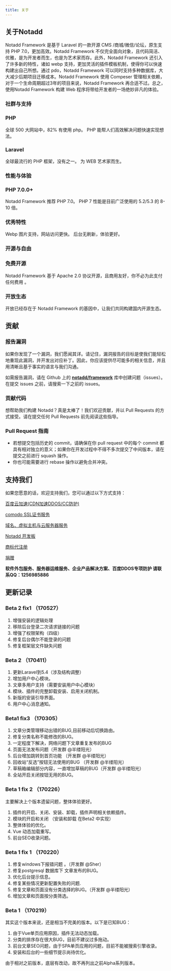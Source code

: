 ```yaml
---
title: 关于
---
```


## 关于Notadd

Notadd Framework 是基于 Laravel 的一款开源 CMS /商城/微信/论坛，原生支持 PHP 7.0，更加高效。Notadd Framework 不仅完全面向对象，且代码简洁、优雅，是为开发者而生，也是为艺术家而存。此外，Notadd Framework 还引入了许多新的特性，诸如 webp 支持，更加灵活的插件模板机制，使得你可以快速构建出自己所想。通过 pdo，Notadd Framework 可以同时支持多种数据库，大大减少后期项目迁移成本。Notadd Framework 使用 Compeser 管理相关依赖，对于一个生命周期超过3年的项目来说，Notadd Framework 再合适不过。总之，使用Notadd Framework 构建 Web 程序将带给开发者的一场绝妙非凡的体验。

### 社群与支持

### PHP

全球 500 大网站中，82% 有使用 php。
PHP 能帮人们高效解决问题快速实现想法。

### Laravel

全球最流行的 PHP 框架，没有之一。
为 WEB 艺术家而生。

### 性能与体验

### PHP 7.0.0+

Notadd Framework 推荐 PHP 7.0。
PHP 7 性能是目前广泛使用的 5.2/5.3 的 8-10 倍。

### 优秀特性

Webp 图片支持，网站访问更快。
后台无刷新，体验更好。

### 开源与自由

### 免费开源

Notadd Framework 基于 Apache 2.0 协议开源，且商用友好，你不必为此支付任何费用 。

### 开放生态

开放已经存在于 Notadd Framework 的基因中，让我们共同构建国内开源生态。

## 贡献

### 报告漏洞

如果你发现了一个漏洞，我们愿闻其详。请记住，漏洞报告的目标是使我们能轻松地重现此漏洞，并开发出对应补丁。因此，你应该提供尽可能多的相关信息，并且用清晰且基于事实的语言与我们沟通。

如需报告漏洞，请在 Github 上的 **[notadd/framework](https://github.com/notadd/framework)** 库中创建问题（issues）。在提交 issues 之前，请搜索一下之前的 issues。

### 贡献代码

想帮助我们构建 Notadd？真是太棒了！我们欢迎贡献，并以 Pull Requests 的方式接受。请在提交任何 Pull Requests 前先阅读这些指导。

### Pull Request 指南

* 若想提交包括历史的 commit，请确保在你 pull request 中的每个 commit 都具有相对独立的意义；如果你在开发过程中不得不多次提交了中间版本，请在提交之前进行 squash 操作。
* 你也可能需要进行 rebase 操作以避免合并冲突。

## 支持我们

如果您愿意的话，欢迎支持我们，您可以通过以下方式支持：

[百度云加速(CDN加速DDOS/CC防护)](https://item.taobao.com/item.htm?id=531570249578)

[comodo SSL证书服务](https://item.taobao.com/item.htm?id=545850275264)

[域名、虚拟主机与云服务器服务](http://www.90data.com)

[Notadd 开发板](https://item.taobao.com/item.htm?id=545798837768)

[商标代注册](https://item.taobao.com/item.htm?id=536696169091)

[捐赠](https://git.oschina.net/notadd/notadd?donate=true)


**软件外包服务、服务器运维服务、企业产品解决方案、百度DDOS专项防护 请联系QQ：1256985886**


## 更新记录

### Beta 2 fix1 （170527）

1. 增强安装的逻辑处理
2. 移除后台登录二次请求链接的问题
3. 增强了权限架构（四级）
4. 修复后台偶尔不能登录的问题
5. 修复框架层文件缺失问题

### Beta 2 （170411）

1. 更新Laravel到5.4（涉及结构调整）
2. 增加用户中心模块。
3. 文章多用户支持（需要安装用户中心模块）
4. 模块、插件的完整卸载安装、启用关闭机制。
5. 新版的安装引导界面。
6. 用户中心消息通知。

### Beta1 fix3 （170305）
1. 文章分类管理移动出错的BUG,目前移动后切换路由。
2. 修复分类名称不能修改的BUG。
3. 一定程度下解决，网络问题下文章重复发布的BUG
4. 页面无法发布问题（开发群 @半缕阳光）
5. 后台增加跳转到首页功能 （开发群 @半缕阳光）
6. 回收站“反选”按钮无法使用的BUG （开发群 @半缕阳光）
7. 草稿箱编辑部分内容，一直增加草稿的BUG（开发群 @半缕阳光）
8. 全站开启关闭按钮无用的BUG。

### Beta 1 fix 2 （170226）

主要解决上个版本遗留问题，整体体验更好。
1. 插件的开启、关闭、安装、卸载，插件声明相关依赖插件。
2. 模块的开启和关闭 （安装和卸载 在Beta2 中实现）
3. 整体体验的优化。
4. Vue 动态加载重写。
5. 前台SEO收录问题。

### Beta 1 fix 1 （170220）

1. 修复windows下报错问题 。（开发群 @Sher）
2. 修复postgresql 数据库下 文章发布的BUG。
3. 优化后台提示信息。
4. 修复某些情况更新配置失败的问题.
5. 修复文章和页面没有分类选择的BUG。（开发群 @半缕阳光）
6. 增加文章和页面按分类筛选。


###  Beta 1 （170219）

其实这个版本来说，还是相当不完美的版本。以下是已知BUG：
1. 由于Vue单页应用原因，插件无法动态加载。
2. 分类的排序存在很大BUG，目前不建议过多拖动。
3. 前台文章SEO问题，由于SPA单页应用的问题，目前不能被搜索引擎收录。
4. 安装和后台的一些细节提示尚待优化。

由于相对之前版本，底层有改动，故不再列出之前Alpha系列版本。
